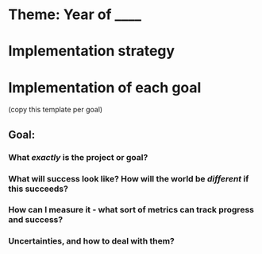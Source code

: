 # Theme: Year of ____

# Implementation strategy


# Implementation of each goal

(copy this template per goal)

## Goal:

### What *exactly* is the project or goal?


### What will success look like? How will the world be *different* if this succeeds?


### How can I measure it - what sort of metrics can track progress and success?


### Uncertainties, and how to deal with them?
